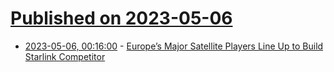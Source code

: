# [Published on 2023-05-06](index.md)

* [2023-05-06, 00:16:00](https://soylentnews.org/article.pl?sid=23/05/05/0138213&from=rss) - [Europe’s Major Satellite Players Line Up to Build Starlink Competitor](https://soylentnews.org/article.pl?sid=23/05/05/0138213&from=rss)
